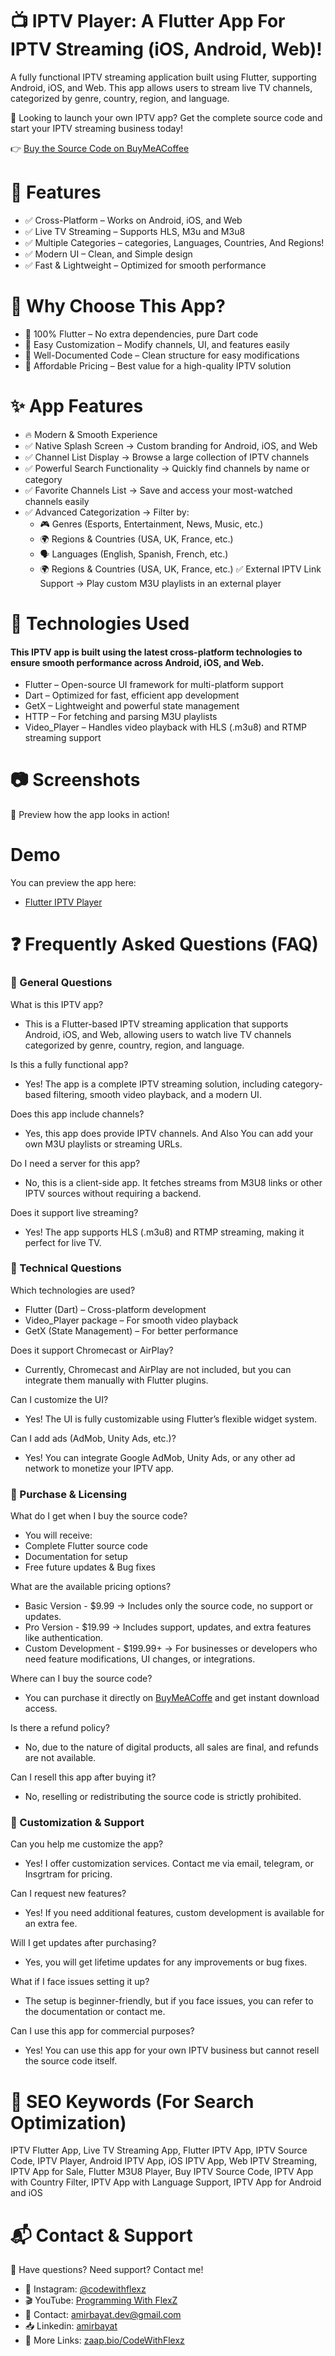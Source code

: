# 📺 IPTV Player: A Flutter App For IPTV Streaming (iOS, Android, Web)!
A fully functional IPTV streaming application built using Flutter, supporting Android, iOS, and Web. This app allows users to stream live TV channels, categorized by genre, country, region, and language.

🚀 Looking to launch your own IPTV app? Get the complete source code and start your IPTV streaming business today!

👉 [Buy the Source Code on BuyMeACoffee](buymeacoffee.com/AmirBayat)


# 🎯 Features
- ✅ Cross-Platform – Works on Android, iOS, and Web
- ✅ Live TV Streaming – Supports HLS, M3u and M3u8
- ✅ Multiple Categories – categories, Languages, Countries, And Regions!
- ✅ Modern UI – Clean, and Simple design
- ✅ Fast & Lightweight – Optimized for smooth performance

# 📌 Why Choose This App?
- 🔹 100% Flutter – No extra dependencies, pure Dart code
- 🔹 Easy Customization – Modify channels, UI, and features easily
- 🔹 Well-Documented Code – Clean structure for easy modifications
- 🔹 Affordable Pricing – Best value for a high-quality IPTV solution

# ✨ App Features
- 🔥 Modern & Smooth Experience
- ✅ Native Splash Screen → Custom branding for Android, iOS, and Web
- ✅ Channel List Display → Browse a large collection of IPTV channels
- ✅ Powerful Search Functionality → Quickly find channels by name or category
- ✅ Favorite Channels List → Save and access your most-watched channels easily
- ✅ Advanced Categorization → Filter by:
    - 🎮 Genres (Esports, Entertainment, News, Music, etc.)
    - 🌍 Regions & Countries (USA, UK, France, etc.)
    - 🗣️ Languages (English, Spanish, French, etc.)
    - 🌍 Regions & Countries (USA, UK, France, etc.)
✅ External IPTV Link Support → Play custom M3U playlists in an external player

# 🚀 Technologies Used
#### This IPTV app is built using the latest cross-platform technologies to ensure smooth performance across Android, iOS, and Web.
- Flutter – Open-source UI framework for multi-platform support
- Dart – Optimized for fast, efficient app development
- GetX – Lightweight and powerful state management
- HTTP – For fetching and parsing M3U playlists
- Video_Player – Handles video playback with HLS (.m3u8) and RTMP streaming support


# 📷 Screenshots
🚀 Preview how the app looks in action!


# Demo
You can preview the app here:
- [Flutter IPTV Player]()
  


# ❓ Frequently Asked Questions (FAQ)
### 🔹 General Questions
What is this IPTV app?
* This is a Flutter-based IPTV streaming application that supports Android, iOS, and Web, allowing users to watch live TV channels categorized by genre, country, region, and language.

Is this a fully functional app?
* Yes! The app is a complete IPTV streaming solution, including category-based filtering, smooth video playback, and a modern UI.

Does this app include channels?
* Yes, this app does  provide  IPTV channels. And Also You can add your own M3U playlists or streaming URLs.

Do I need a server for this app?
* No, this is a client-side app. It fetches streams from M3U8 links or other IPTV sources without requiring a backend.

Does it support live streaming?
* Yes! The app supports HLS (.m3u8) and RTMP streaming, making it perfect for live TV.

### 🔹 Technical Questions
Which technologies are used?
* Flutter (Dart) – Cross-platform development
* Video_Player package – For smooth video playback
* GetX (State Management) – For better performance
  
Does it support Chromecast or AirPlay?
* Currently, Chromecast and AirPlay are not included, but you can integrate them manually with Flutter plugins.

Can I customize the UI?
* Yes! The UI is fully customizable using Flutter’s flexible widget system.

Can I add ads (AdMob, Unity Ads, etc.)?
* Yes! You can integrate Google AdMob, Unity Ads, or any other ad network to monetize your IPTV app.

### 🔹 Purchase & Licensing
What do I get when I buy the source code?
* You will receive:
* Complete Flutter source code
* Documentation for setup
* Free future updates & Bug fixes
  
What are the available pricing options?
* Basic Version - $9.99 → Includes only the source code, no support or updates.
* Pro Version - $19.99 → Includes support, updates, and extra features like authentication.
* Custom Development - $199.99+ → For businesses or developers who need feature modifications, UI changes, or integrations.

Where can I buy the source code?
* You can purchase it directly on [BuyMeACoffe]() and get instant download access.

Is there a refund policy?
* No, due to the nature of digital products, all sales are final, and refunds are not available.

Can I resell this app after buying it?
* No, reselling or redistributing the source code is strictly prohibited.

### 🔹 Customization & Support
Can you help me customize the app?
* Yes! I offer customization services. Contact me via email, telegram, or Insgrtram for pricing.

Can I request new features?
* Yes! If you need additional features, custom development is available for an extra fee.

Will I get updates after purchasing?
* Yes, you will get lifetime updates for any improvements or bug fixes.

What if I face issues setting it up?
* The setup is beginner-friendly, but if you face issues, you can refer to the documentation or contact me.

Can I use this app for commercial purposes?
* Yes! You can use this app for your own IPTV business but cannot resell the source code itself.


# 📢 SEO Keywords (For Search Optimization)
IPTV Flutter App, Live TV Streaming App, Flutter IPTV App, IPTV Source Code, IPTV Player, Android IPTV App, iOS IPTV App, Web IPTV Streaming, IPTV App for Sale, Flutter M3U8 Player, Buy IPTV Source Code, IPTV App with Country Filter, IPTV App with Language Support, IPTV App for Android and iOS


# 📬 Contact & Support
📧 Have questions? Need support? Contact me!
- 📸 Instagram: [@codewithflexz](https://www.instagram.com/codewithflexz)
- 🎬 YouTube: [Programming With FlexZ](https://www.youtube.com/c/ProgrammingWithFlexZ)
- 📧 Contact: [amirbayat.dev@gmail.com](https://mail.google.com/mail/u/0/)
- 📥 Linkedin: [amirbayat](https://www.linkedin.com/in/amirhossein-bayat-9288a4225/)
- 🔗 More Links: [zaap.bio/CodeWithFlexz](https://zaap.bio/CodeWithFlexz)

